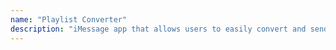 ```yaml
---
name: "Playlist Converter"
description: "iMessage app that allows users to easily convert and send playlists across all music streaming platforms."
---
```

